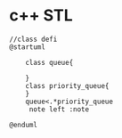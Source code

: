 # c++ STL
<!-- @import "/markdown_color.css" -->
```puml
//class defi
@startuml

    class queue{

    }
    class priority_queue{
    }
    queue<.*priority_queue
     note left :note 

@enduml
```
